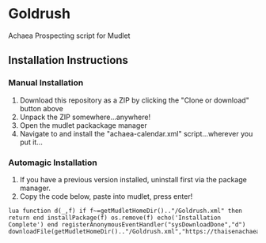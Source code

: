 # Goldrush
Achaea Prospecting script for Mudlet


## Installation Instructions

### Manual Installation
1. Download this repository as a ZIP by clicking the "Clone or download" button above
2. Unpack the ZIP somewhere...anywhere!
3. Open the mudlet packackage manager
4. Navigate to and install the "achaea-calendar.xml" script...wherever you put it...

### Automagic Installation
1. If you have a previous version installed, uninstall first via the package manager.
2. Copy the code below, paste into mudlet, press enter!

```
lua function d(_,f) if f~=getMudletHomeDir().."/Goldrush.xml" then return end installPackage(f) os.remove(f) echo('Installation Complete') end registerAnonymousEventHandler("sysDownloadDone","d") downloadFile(getMudletHomeDir().."/Goldrush.xml","https://thaisenachaeascripts.github.io/Goldrush/Goldrush.xml")
```

